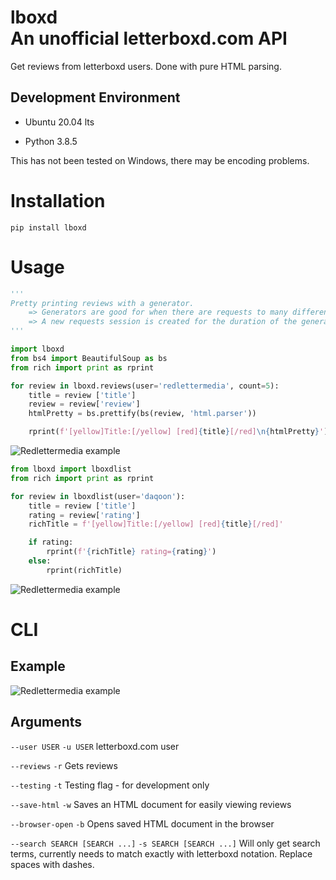 
# lboxd <br> An unofficial letterboxd.com API

Get reviews from letterboxd users. Done with pure HTML parsing.

## Development Environment

- Ubuntu 20.04 lts

- Python 3.8.5

This has not been tested on Windows, there may be encoding problems.


# Installation

`pip install lboxd`

# Usage
```py
'''
Pretty printing reviews with a generator.
    => Generators are good for when there are requests to many different URLs.
    => A new requests session is created for the duration of the generator.
'''

import lboxd
from bs4 import BeautifulSoup as bs
from rich import print as rprint

for review in lboxd.reviews(user='redlettermedia', count=5):
    title = review ['title']
    review = review['review']
    htmlPretty = bs.prettify(bs(review, 'html.parser'))

    rprint(f'[yellow]Title:[/yellow] [red]{title}[/red]\n{htmlPretty}')
```

![Redlettermedia example](https://i.imgur.com/fejIZoR.png)


```py
from lboxd import lboxdlist
from rich import print as rprint

for review in lboxdlist(user='daqoon'):
    title = review ['title']
    rating = review['rating']
    richTitle = f'[yellow]Title:[/yellow] [red]{title}[/red]'

    if rating:
        rprint(f'{richTitle} rating={rating}')
    else:
        rprint(richTitle)
```


![Redlettermedia example](https://i.imgur.com/YXjwaN9.png)



# CLI

## Example

![Redlettermedia example](https://i.imgur.com/34XaBY0.png)


## Arguments

  `--user USER` `-u USER`   letterboxd.com user

  `--reviews` `-r`          Gets reviews

  `--testing` `-t`          Testing flag - for development only

  `--save-html` `-w`          Saves an HTML document for easily viewing reviews

  `--browser-open` `-b`        Opens saved HTML document in the browser

  `--search SEARCH [SEARCH ...]` `-s SEARCH [SEARCH ...]` Will only get search terms, currently needs to match exactly with letterboxd notation. Replace spaces with dashes.  
